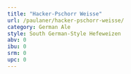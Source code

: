 ```yaml
---
title: "Hacker-Pschorr Weisse"
url: /paulaner/hacker-pschorr-weisse/
category: German Ale
style: South German-Style Hefeweizen
abv: 0
ibu: 0
srm: 0
upc: 0
---
```


